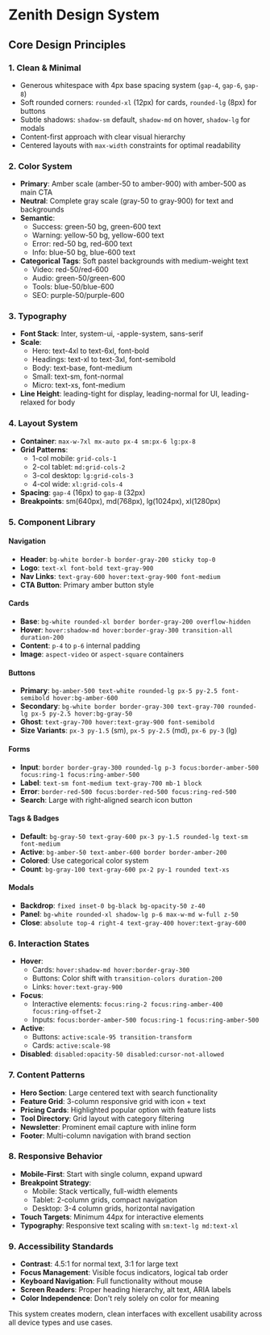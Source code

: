 # Zenith Design System

## Core Design Principles

### 1. Clean & Minimal
- Generous whitespace with 4px base spacing system (`gap-4`, `gap-6`, `gap-8`)
- Soft rounded corners: `rounded-xl` (12px) for cards, `rounded-lg` (8px) for buttons
- Subtle shadows: `shadow-sm` default, `shadow-md` on hover, `shadow-lg` for modals
- Content-first approach with clear visual hierarchy
- Centered layouts with `max-width` constraints for optimal readability

### 2. Color System
- **Primary**: Amber scale (amber-50 to amber-900) with amber-500 as main CTA
- **Neutral**: Complete gray scale (gray-50 to gray-900) for text and backgrounds
- **Semantic**: 
  - Success: green-50 bg, green-600 text
  - Warning: yellow-50 bg, yellow-600 text  
  - Error: red-50 bg, red-600 text
  - Info: blue-50 bg, blue-600 text
- **Categorical Tags**: Soft pastel backgrounds with medium-weight text
  - Video: red-50/red-600
  - Audio: green-50/green-600
  - Tools: blue-50/blue-600
  - SEO: purple-50/purple-600

### 3. Typography
- **Font Stack**: Inter, system-ui, -apple-system, sans-serif
- **Scale**: 
  - Hero: text-4xl to text-6xl, font-bold
  - Headings: text-xl to text-3xl, font-semibold
  - Body: text-base, font-medium
  - Small: text-sm, font-normal
  - Micro: text-xs, font-medium
- **Line Height**: leading-tight for display, leading-normal for UI, leading-relaxed for body

### 4. Layout System
- **Container**: `max-w-7xl mx-auto px-4 sm:px-6 lg:px-8`
- **Grid Patterns**:
  - 1-col mobile: `grid-cols-1`
  - 2-col tablet: `md:grid-cols-2`
  - 3-col desktop: `lg:grid-cols-3`
  - 4-col wide: `xl:grid-cols-4`
- **Spacing**: `gap-4` (16px) to `gap-8` (32px)
- **Breakpoints**: sm(640px), md(768px), lg(1024px), xl(1280px)

### 5. Component Library

#### Navigation
- **Header**: `bg-white border-b border-gray-200 sticky top-0`
- **Logo**: `text-xl font-bold text-gray-900`
- **Nav Links**: `text-gray-600 hover:text-gray-900 font-medium`
- **CTA Button**: Primary amber button style

#### Cards
- **Base**: `bg-white rounded-xl border border-gray-200 overflow-hidden`
- **Hover**: `hover:shadow-md hover:border-gray-300 transition-all duration-200`
- **Content**: `p-4` to `p-6` internal padding
- **Image**: `aspect-video` or `aspect-square` containers

#### Buttons
- **Primary**: `bg-amber-500 text-white rounded-lg px-5 py-2.5 font-semibold hover:bg-amber-600`
- **Secondary**: `bg-white border border-gray-300 text-gray-700 rounded-lg px-5 py-2.5 hover:bg-gray-50`
- **Ghost**: `text-gray-700 hover:text-gray-900 font-semibold`
- **Size Variants**: `px-3 py-1.5` (sm), `px-5 py-2.5` (md), `px-6 py-3` (lg)

#### Forms
- **Input**: `border border-gray-300 rounded-lg p-3 focus:border-amber-500 focus:ring-1 focus:ring-amber-500`
- **Label**: `text-sm font-medium text-gray-700 mb-1 block`
- **Error**: `border-red-500 focus:border-red-500 focus:ring-red-500`
- **Search**: Large with right-aligned search icon button

#### Tags & Badges
- **Default**: `bg-gray-50 text-gray-600 px-3 py-1.5 rounded-lg text-sm font-medium`
- **Active**: `bg-amber-50 text-amber-600 border border-amber-200`
- **Colored**: Use categorical color system
- **Count**: `bg-gray-100 text-gray-600 px-2 py-1 rounded text-xs`

#### Modals
- **Backdrop**: `fixed inset-0 bg-black bg-opacity-50 z-40`
- **Panel**: `bg-white rounded-xl shadow-lg p-6 max-w-md w-full z-50`
- **Close**: `absolute top-4 right-4 text-gray-400 hover:text-gray-600`

### 6. Interaction States
- **Hover**: 
  - Cards: `hover:shadow-md hover:border-gray-300`
  - Buttons: Color shift with `transition-colors duration-200`
  - Links: `hover:text-gray-900`
- **Focus**: 
  - Interactive elements: `focus:ring-2 focus:ring-amber-400 focus:ring-offset-2`
  - Inputs: `focus:border-amber-500 focus:ring-1 focus:ring-amber-500`
- **Active**: 
  - Buttons: `active:scale-95 transition-transform`
  - Cards: `active:scale-98`
- **Disabled**: `disabled:opacity-50 disabled:cursor-not-allowed`

### 7. Content Patterns
- **Hero Section**: Large centered text with search functionality
- **Feature Grid**: 3-column responsive grid with icon + text
- **Pricing Cards**: Highlighted popular option with feature lists
- **Tool Directory**: Grid layout with category filtering
- **Newsletter**: Prominent email capture with inline form
- **Footer**: Multi-column navigation with brand section

### 8. Responsive Behavior
- **Mobile-First**: Start with single column, expand upward
- **Breakpoint Strategy**: 
  - Mobile: Stack vertically, full-width elements
  - Tablet: 2-column grids, compact navigation
  - Desktop: 3-4 column grids, horizontal navigation
- **Touch Targets**: Minimum 44px for interactive elements
- **Typography**: Responsive text scaling with `sm:text-lg md:text-xl`

### 9. Accessibility Standards
- **Contrast**: 4.5:1 for normal text, 3:1 for large text
- **Focus Management**: Visible focus indicators, logical tab order
- **Keyboard Navigation**: Full functionality without mouse
- **Screen Readers**: Proper heading hierarchy, alt text, ARIA labels
- **Color Independence**: Don't rely solely on color for meaning

This system creates modern, clean interfaces with excellent usability across all device types and use cases.